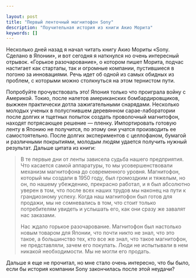 ```yaml
---

layout: post
title: "Первый ленточный магнитофон Sony"
description: "Поучительная история из книги Акио Морита"
keywords: []
---
```


Несколько дней назад я начал читать книгу Акио Мориты «Sony. Сделано в Японии»,
и вот сегодня я наткнулся но очень интересный отрывок. «Горькое
разочарование», о котором пишет Морита, подчас настигает как стартапы, так и
огромные компании, пустившиеся в погоню за инновациями. Речь идет об одной из
самых обидных из проблем, с которыми можно столкнуться на этом тернистом пути.

Попробуйте прочувствовать это! Япония только что проиграла войну с Америкой. 
Токио, после налетов американских бомбардировщиков, выжжен практически дотла
зажигательными снарядами. Несколько молодых ученых в полусгнившем деревянном
сарае-лаборатории после долгих и тщетных попыток создать проволочный магнитофон,
находят потрясающее решение — пленку. Импортировать готовую ленту в Японию
не получится, по этому они учатся производить ее самостоятельно. После долгих
экспериментов с целлофаном, бумагой и различными покрытиями, молодым людям
удается получить нужный результат. Дальше цитата из книги:

> В те первые дни от ленты зависела судьба нашего предприятия. Что касается
> самой аппаратуры, то мы усовершенствовали механизм магнитофона до современного
> уровня. Магнитофон, который мы создали в 1950 году, был громоздким и тяжелым,
> но он, по нашему убеждению, прекрасно работал, и я был абсолютно уверен в том,
> что после всех наших трудов мы наконец на пути к грандиозному успеху. Когда
> наш магнитофон был готов для продажи, мы не сомневались в том, что стоит
> только потребителям увидеть и услышать его, как они сразу же завалят нас
> заказами.
>
> Нас ждало горькое разочарование. Магнитофон был настолько новым товаром
> для Японии, что почти никто не знал, что это такое, а большинство тех, кто
> все же знал, что такое магнитофон, не представляли, зачем его покупать.
> Люди не испытывали в нем никакой необходимости. Мы не могли его продать.

Дальше я еще не прочитал, но мне стало очень интересно, что бы было, если бы
история компании Sony закончилась после этой неудачи?
